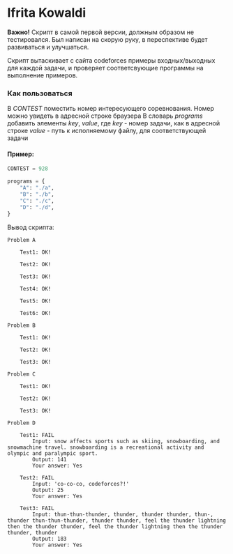 # Ifrita Kowaldi

**Важно!** Скрипт в самой первой версии, должным образом не тестировался. Был написан на скорую руку, в переспективе будет развиваться и улучшаться.

Скрипт вытаскивает с сайта codeforces примеры входных/выходных для каждой задачи,
и проверяет соответсвующие программы на выполнение примеров.


### Как пользоваться

В *CONTEST* поместить номер интересующего соревнования. 
Номер можно увидеть в адресной строке браузера
В словарь *programs* добавить элементы *key*, *value*, где
*key* - номер задачи, как в адресной строке
*value* - путь к исполняемому файлу, для соответствующей задачи

#### Пример:

```python
CONTEST = 928

programs = {
    "A": "./a",
    "B": "./b",
    "C": "./c",
    "D": "./d",
}
```

Вывод скрипта:

```
Problem A

    Test1: OK! 

    Test2: OK! 

    Test3: OK! 

    Test4: OK! 

    Test5: OK! 

    Test6: OK! 

Problem B

    Test1: OK! 

    Test2: OK! 

    Test3: OK! 

Problem C

    Test1: OK! 

    Test2: OK! 

    Test3: OK! 

Problem D

    Test1: FAIL
        Input: snow affects sports such as skiing, snowboarding, and snowmachine travel. snowboarding is a recreational activity and olympic and paralympic sport.
        Output: 141
        Your answer: Yes

    Test2: FAIL
        Input: 'co-co-co, codeforces?!'
        Output: 25
        Your answer: Yes

    Test3: FAIL
        Input: thun-thun-thunder, thunder, thunder thunder, thun-, thunder thun-thun-thunder, thunder thunder, feel the thunder lightning then the thunder thunder, feel the thunder lightning then the thunder thunder, thunder
        Output: 183
        Your answer: Yes
```
